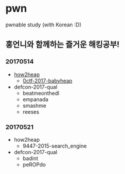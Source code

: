 # pwn
pwnable study (with Korean :D)

## 홍언니와 함께하는 즐거운 해킹공부!

### 20170514
- [how2heap](https://github.com/shellphish/how2heap) 
  - [0ctf-2017-babyheap](https://github.com/thdusdl1219/pwn/tree/master/0ctf-2017-babyheap)
- defcon-2017-qual
  - beatmeonthedl
  - empanada
  - smashme
  - reeses
  
### 20170521
- how2heap
  - 9447-2015-search_engine
- defcon-2017-qual
  - badint
  - peROPdo

  
